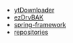 <!--
# gloriouslegacy

Welcome to my GitHub profile! Here are some of my projects:

<!-- PROJECTS_START -->

- [ytDownloader](https://github.com/gloriouslegacy/ytDownloader)
- [ezDrvBAK](https://github.com/gloriouslegacy/ezDrvBAK)
- [spring-framework](https://github.com/gloriouslegacy/spring-framework)
- [repositories](https://github.com/gloriouslegacy?tab=repositories)
<!-- PROJECTS_END 

Thanks for visiting!
-->
